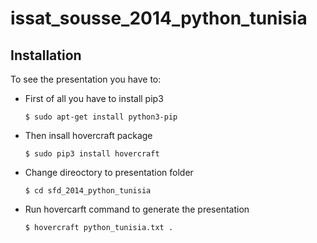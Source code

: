 issat_sousse_2014_python_tunisia
=======================

Installation
------------

To see the presentation you have to:

- First of all you have to install pip3

    `$ sudo apt-get install python3-pip`
    
    
- Then insall hovercraft package

    `$ sudo pip3 install hovercraft`
    
- Change direoctory to presentation folder
  
  `$ cd sfd_2014_python_tunisia`

- Run hovercarft command to generate the presentation
  
  `$ hovercraft python_tunisia.txt .`
  
